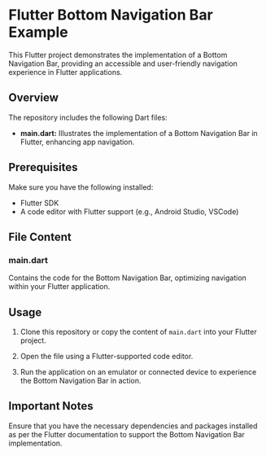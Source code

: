 # Flutter Bottom Navigation Bar Example

This Flutter project demonstrates the implementation of a Bottom Navigation Bar, providing an accessible and user-friendly navigation experience in Flutter applications.

## Overview

The repository includes the following Dart files:

- **main.dart:** Illustrates the implementation of a Bottom Navigation Bar in Flutter, enhancing app navigation.

## Prerequisites

Make sure you have the following installed:

- Flutter SDK
- A code editor with Flutter support (e.g., Android Studio, VSCode)

## File Content

### main.dart

Contains the code for the Bottom Navigation Bar, optimizing navigation within your Flutter application.

## Usage

1. Clone this repository or copy the content of `main.dart` into your Flutter project.

2. Open the file using a Flutter-supported code editor.

3. Run the application on an emulator or connected device to experience the Bottom Navigation Bar in action.

## Important Notes

Ensure that you have the necessary dependencies and packages installed as per the Flutter documentation to support the Bottom Navigation Bar implementation.
